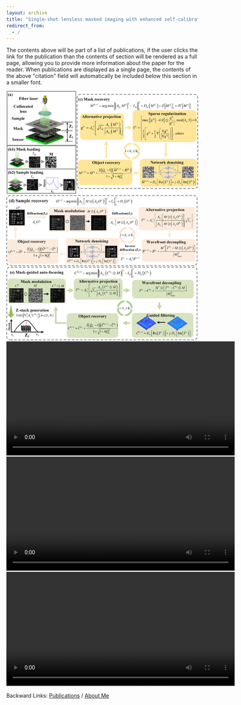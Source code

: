 ```yaml
---
layout: archive
title: "Single-shot lensless masked imaging with enhanced self-calibrated phase retrieval"
redirect_from: 
  - /
---
```


The contents above will be part of a list of publications, if the user clicks the link for the publication than the contents of section will be rendered as a full page, allowing you to provide more information about the paper for the reader. When publications are displayed as a single page, the contents of the above "citation" field will automatically be included below this section in a smaller font.


<img src="./imgs/eSCPR.png"/>

<video src="/_publications/materals/eSCPR.mp4" autoplay="true" controls="controls" width="600">
</video>

<video src="/_publications/materals/single-1.mp4" autoplay="true" controls="controls" width="600">
</video>

<video src="/_publications/materals/single-2.mp4" autoplay="true" controls="controls" width="600">
</video>

Backward Links: [Publications](../_pages/publications.md) / [About Me](../_pages/about.md)

